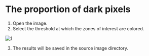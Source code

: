 # The proportion of dark pixels

1. Open the image.
2. Select the threshold at which the zones of interest are colored.

![1](https://github.com/Timpiligrim/Percentage-of-dark-pixels/assets/150591569/cebdfc8c-9508-4bc2-b65e-40888da57dfd)

3. The results will be saved in the source image directory.
